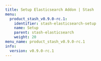 ```yaml
---
title: Setup Elasticsearch Addon | Stash
menu:
  product_stash_v0.9.0-rc.1:
    identifier: stash-elasticsearch-setup
    name: Setup
    parent: stash-elasticsearch
    weight: 20
menu_name: product_stash_v0.9.0-rc.1
info:
  version: v0.9.0-rc.1
---
```


